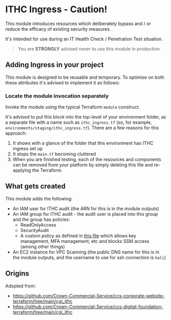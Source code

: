 # ITHC Ingress - Caution!

This module introduces resources which deliberately bypass and / or reduce the efficacy of existing security measures.

It's intended for use during an IT Health Check / Penetration Test situation.

> You are **STRONGLY** advised never to use this module in production.

## Adding Ingress in your project

This module is designed to be reusable and temporary. To optimise on both these attributes it's advised to implement it as follows:

### Locate the module invocation separately

Invoke the module using the typical Terraform `module` construct.

It's advised to put this block into the top-level of your environment folder, as a separate file with a name such as `ithc_ingress.tf` (so, for example, `environments/staging/ithc_ingress.tf`). There are a few reasons for this approach:

1. It shows with a glance of the folder that this environment has ITHC ingress set up
2. It stops the `main.tf` becoming cluttered
3. When you are finished testing, each of the resources and components can be removed from your platform by simply deleting this file and re-applying the Terraform.

## What gets created

This module adds the following:

* An IAM user for ITHC audit (the ARN for this is in the module outputs)
* An IAM group for ITHC audit - the audit user is placed into this group and the group has policies:
  * ReadOnlyAccess
  * SecurityAudit
  * A custom policy as defined in [this file](ithc_iam_user.tf) which allows key management, MFA management, etc and blocks SSM access (among other things)
* An EC2 instance for VPC Scanning (the public DNS name for this is in the module outputs, and the username to use for ssh connection is `kali`)

## Origins

Adopted from:

* https://github.com/Crown-Commercial-Service/ccs-corporate-website-terraform/tree/main/cgi_ithc
* https://github.com/Crown-Commercial-Service/ccs-digital-foundation-terraform/tree/main/cgi_ithc
